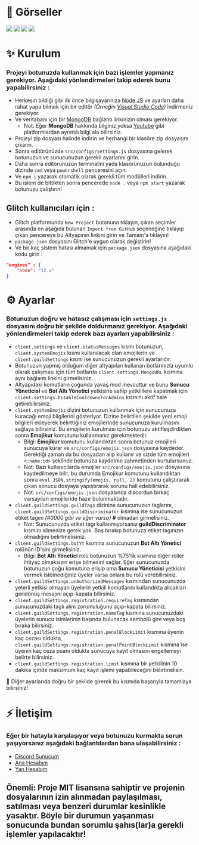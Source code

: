 # 📌 Görseller
<img src="https://media.discordapp.net/attachments/836467887928639498/1226867125206122568/image.png?ex=6626540c&is=6613df0c&hm=4841c9a05819b5ea0ad035294dade25352ba6cf9ba0258d836ea24aafab13e50&=&format=webp">
<img src="https://media.discordapp.net/attachments/836467887928639498/1226867125428424795/image.png?ex=6626540c&is=6613df0c&hm=abb4d3f44f9e2c59cafcfd87d8f255f5edd9733fd617c20e55207eb9f36ddc1a&=&format=webp">
<img src="https://media.discordapp.net/attachments/836467887928639498/1226867125675626507/image.png?ex=6626540c&is=6613df0c&hm=9297b6850e2e092d5925ea184b19670cb30cb8f2bfc72d8fc05b30ba6334fe2d&=&format=webp">
<img src="https://media.discordapp.net/attachments/836467887928639498/1226870219629264997/image.png?ex=662656ee&is=6613e1ee&hm=01f6f564c5a6f25f84ddfb1685a7cfffe11ffe9975cbdcaa64bb5ca0e19ec72a&=&format=webp">

# ✨ Kurulum
### Projeyi botunuzda kullanmak için bazı işlemler yapmanız gerekiyor. Aşağıdaki yönlendirmeleri takip ederek bunu yapabilirsiniz :
* Herkesin bildiği gibi ilk önce bilgisayarınıza [Node JS](https://nodejs.org/tr/) ve ayarları daha rahat yapa bilmek için bir editör *(Örneğin [Visual Studio Code](https://code.visualstudio.com/))* indirmeniz gerekiyor.
* Ve veritabanı için bir [MongoDB](https://mongodb.com/) bağlantı linkinizin olması gerekiyor.
    * Not: Eğer **MongoDB** hakkında bilginiz yoksa [Youtube](https://www.youtube.com/) gibi platformlardan ayrıntılı bilgi ala bilirsiniz.
* Projeyi zip dosyası halinde indirin ve herhangi bir klasöre zip dosyasını çıkarın.
* Sonra editörünüzde `src/configs/settings.js` dosyasına gelerek botunuzun ve sunucunuzun gerekli ayarlarını girin.
* Daha sonra editörünüzün terminalini yada klasörünuzun bulunduğu dizinde `cmd` veya `powershell` penceresini açın.
* Ve `npm i` yazarak otomatik olarak gerekli tüm modülleri indirin.
* Bu işlem de bittikten sonra pencerede `node .` veya `npm start` yazarak botunuzu çalıştırın!
## Glitch kullanıcıları için :
* Glitch platformunda `New Project` butonuna tıklayın, çıkan seçimler arasında en aşağıda bulunan `Import from GitHub` seçeneğine tıklayıp çıkan pencereye bu Altyapının linkini girin ve Tamam'a tıklayın!
* `package.json` dosyasını Glitch'e uygun olarak değiştirin!
* Ve bir kaç sistem hatası almamak için `package.json` dosyasına aşağıdaki kodu girin :
```json
"engines" : {
    "node": "12.x"
}
```

# ⚙️ Ayarlar
### Botunuzun doğru ve hatasız çalışması için `settings.js` dosyasını doğru bir şekilde doldurmanız gerekiyor. Aşağıdaki yönlendirmeleri takip ederek bazı ayarları yapabilirsiniz :

* `client.settings` ve `client.statusMessages` kısmı botunuzun, `client.systemEmojis` kısmı kullanılacak olan emojilerin ve `client.guildSettings` kısmı ise sunucunuzun gerekli ayarlarıdır.
* Botunuzun yapmış olduğum diğer altyapıları kullanan botlarınızla uyumlu olarak çalışması için tüm botlarda `client.settings.MongoURL` kısmına aynı bağlantı linkini girmelisiniz.
* Altyapıdaki komutların çoğunda yavaş mod mevcuttur ve bunu **Sunucu Yöneticisi** ve **Bot Altı Yönetici** yetkisine sahip yetkililere kapatmak için `client.settings.DisableCooldownsForAdmins` kısmını aktif hale getirebilirsiniz.
* `client.systemEmojis` dizini botunuzun kullanmak için sunucunuza kuracağı emoji bilgilerini gösteriyor. Dizine belirtilen şekilde yeni emoji bilgileri ekleyerek belirttiğiniz emojilerinde sunucunuza kurulmasını sağlaya bilirsiniz. Bu emojilerin kurulması için botunuzu aktifleşdirdikten sonra **Emojikur** komutunu kullanmanız gerekmektedir.
    * Bilgi: **Emojikur** komutunu kullandıktan sonra botunuz emojileri sunucuya kurar ve `src/configs/emojis.json` dosyasına kaydeder. Gerektiği zaman da bu dosyadan alıp kullanır ve sizde tüm emojileri `<:name:id>` şeklinde botunuza kaydetme zahmetinden kurtulursunuz.
    * Not: Bazı kullanıcılarda emojiler `src/configs/emojis.json` dosyasına kaydedilmeye bilir, bu durumda Emojikur komutunu kullandıktan sonra `eval JSON.stringify(emojis, null, 2)` komutunu çalıştırarak çıkan sonucu dosyaya yapıştırarak sorunu hall edebilirsiniz.
    * Not: `src/configs/emojis.json` dosyasında discordun birkaç varsayılan emojileride hazır bulunmaktadır.
* `client.guildSettings.guildTags` dizinine sunucunuzun taglarını, `client.guildSettings.guildDiscriminator` kısmına ise sunucunuzun etiket tagını *(#0000 gibi ve eğer varsa)*  **#** olmadan girmelisiniz.
    * Not: Sunucunuzda etiket tagı kullanmıyorsanız **guildDiscriminator** kısmını silmenize gerek yok. Boş bırakıp botunuza etiket tagınızın olmadığını belirtmelisiniz.
* `client.guildSettings.botYt` kısmına sunucunuzun **Bot Altı Yönetici** rolünün ID'sini girmelisiniz.
    * Bilgi: **Bot Altı Yönetici** rolü botunuzun %75'lik kısmına diğer roller ihtiyaç olmaksızın erişe bilmesini sağlar. Eğer sunucunuzda botunuzun çoğu komutuna erişip ama **Sunucu Yöneticisi** yetkisini vermek istemediğiniz üyeler varsa onlara bu rolü verebilirsiniz.
* `client.guildSettings.unAuthorizedMessages` kısmından sunucunuzda yeterli yetkisi olmayan üyelerin yetkili komutlarını kullandıkta alıcakları geridönüş mesajını açıp-kapata bilirsiniz.
* `client.guildSettings.registration.requireTag` kısmından sunucunuzdaki taglı alım zorunluluğunu açıp-kapata bilirsiniz.
* `client.guildSettings.registration.nameTag` kısmına sunucunuzdaki üyelerin sunucu isimlerinin başında bulunacak sembolü gire veya boş bıraka bilirsiniz.
* `client.guildSettings.registration.penalBlockLimit` kısmına üyenin kaç cezası oldukta, `client.guildSettings.registration.penalPointBlockLimit` kısmına ise üyenin kaç ceza puanı oldukta sunucuya kayıt olmasını engellemeyi belirte bilirsiniz.
* `client.guildSettings.registration.limit` kısmına bir yetkilinin 10 dakika içinde maksimum kaç kayıt işlemi yapabileceğini belirtmelisin.

📌 Diğer ayarlarıda doğru bir şekilde girerek bu kısmıda başarıyla tamamlaya bilirsiniz!

# ⚡ İletişim
### Eğer bir hatayla karşılaşıyor veya botunuzu kurmakta sorun yaşıyorsanız aşağıdaki bağlantılardan bana ulaşabilirsiniz :
* [Discord Sunucum](https://discord.gg/MTNkXHnX3b)
* [Ana Hesabım](https://discord.com/users/624914071984013313)
* [Yan Hesabım](https://discord.com/users/809325505304068096)

## Önemli: Proje MIT lisansına sahiptir ve projenin dosyalarının izin alınmadan paylaşılması, satılması  veya benzeri durumlar kesinlikle yasaktır. Böyle bir durumun yaşanması sonucunda bundan sorumlu şahıs(lar)a gerekli işlemler yapılacaktır!